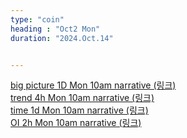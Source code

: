 ```yaml
---
type: "coin"
heading : "Oct2 Mon"
duration: "2024.Oct.14"


---
```

 


[big picture 1D Mon 10am narrative (링크)](/todo/images/big-2024-10-14-10AM.png)  
[trend 4h Mon 10am narrative (링크)](/todo/images/trend-2024-10-14-10AM.png)  
[time 1d Mon 10am narrative (링크)](/todo/images/time-2024-10-14-10AM.png)  
[OI 2h Mon 10am narrative (링크)](/todo/images/OI-2024-10-14-10AM.png)    



